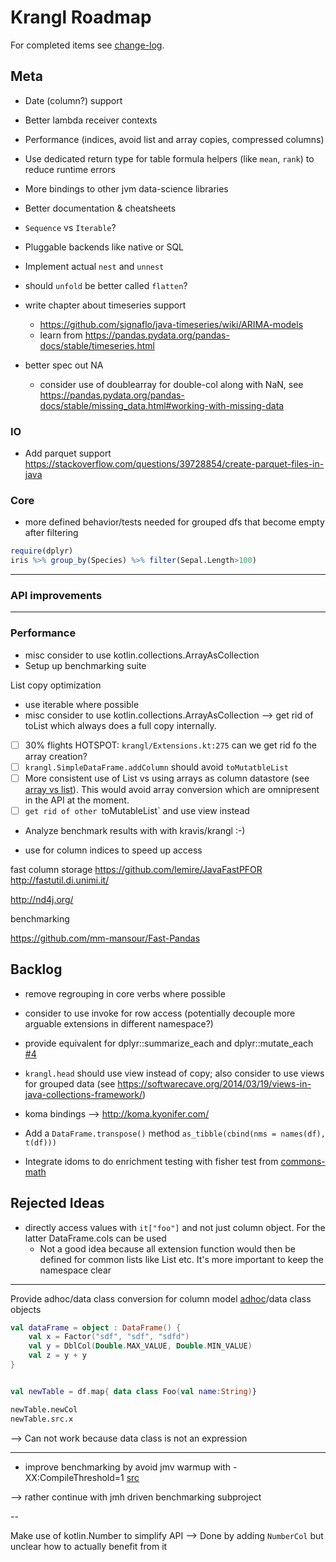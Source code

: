 Krangl Roadmap
==============

For completed items see [change-log](../CHANGES.md).

## Meta


* Date (column?) support
* Better lambda receiver contexts
* Performance (indices, avoid list and array copies, compressed columns)
* Use dedicated return type for table formula helpers (like `mean`, `rank`) to reduce runtime errors
* More bindings to other jvm data-science libraries
* Better documentation & cheatsheets
* `Sequence` vs `Iterable`?
* Pluggable backends like native or SQL
* Implement actual `nest` and `unnest`

* should `unfold` be better called `flatten`?

* write chapter about timeseries support
    * https://github.com/signaflo/java-timeseries/wiki/ARIMA-models
    * learn from https://pandas.pydata.org/pandas-docs/stable/timeseries.html


* better spec out NA
    * consider use of doublearray for double-col along with NaN, see https://pandas.pydata.org/pandas-docs/stable/missing_data.html#working-with-missing-data

### IO

* Add parquet support https://stackoverflow.com/questions/39728854/create-parquet-files-in-java

### Core

* more defined behavior/tests needed for grouped dfs that become empty after filtering
```r
require(dplyr)
iris %>% group_by(Species) %>% filter(Sepal.Length>100)

```


---
### API improvements


---
### Performance

* misc consider to use kotlin.collections.ArrayAsCollection
* Setup up benchmarking suite

List copy optimization
* use iterable where possible
* misc consider to use kotlin.collections.ArrayAsCollection --> get rid of toList which always does a full copy internally.
* [ ] 30% flights HOTSPOT: `krangl/Extensions.kt:275` can we get rid fo the array creation?
* [ ] `krangl.SimpleDataFrame.addColumn` should avoid `toMutatbleList`
* [ ] More consistent use of List vs using arrays as column datastore (see [array vs list](http://stackoverflow.com/questions/716597/array-or-list-in-java-which-is-faster)). This would avoid array conversion which are omnipresent in the API at the moment.
* [ ] `get rid of other `toMutableList` and use view instead
* Analyze benchmark results with with kravis/krangl :-)


* use for column indices to speed up access

fast column storage
https://github.com/lemire/JavaFastPFOR
http://fastutil.di.unimi.it/

http://nd4j.org/

benchmarking

https://github.com/mm-mansour/Fast-Pandas

Backlog
-------

* remove regrouping in core verbs where possible
* consider to use invoke for row access (potentially decouple more arguable extensions in different namespace?)
* provide equivalent for dplyr::summarize_each and dplyr::mutate_each [#4](https://github.com/holgerbrandl/krangl/issues/4)

* `krangl.head` should use view instead of copy; also consider to use views for grouped data (see https://softwarecave.org/2014/03/19/views-in-java-collections-framework/)


* koma bindings --> http://koma.kyonifer.com/
* Add a `DataFrame.transpose()` method `as_tibble(cbind(nms = names(df), t(df)))`


* Integrate idoms to do enrichment testing with fisher test from [commons-math](http://commons.apache.org/proper/commons-math/apidocs/org/apache/commons/math3/distribution/HypergeometricDistribution.html)



## Rejected Ideas


* directly access values with `it["foo"]` and not just column object. For the latter DataFrame.cols can be used
    * Not a good idea because all extension function would then be defined for common lists like List<Int> etc. It's more important to keep the namespace clear


---

Provide adhoc/data class conversion for column model [adhoc](https://kotlinlang.org/docs/reference/object-declarations.html#object-expressions)/data class objects
```kotlin
val dataFrame = object : DataFrame() {
    val x = Factor("sdf", "sdf", "sdfd")
    val y = DblCol(Double.MAX_VALUE, Double.MIN_VALUE)
    val z = y + y
}


val newTable = df.map{ data class Foo(val name:String)}

newTable.newCol
newTable.src.x
```

-->  Can not work because data class is not an expression

---

* improve benchmarking by avoid jmv warmup with -XX:CompileThreshold=1 [src](http://stackoverflow.com/questions/1481853/technique-or-utility-to-minimize-java-warm-up-time)

--> rather continue with jmh driven benchmarking subproject


--

Make use of kotlin.Number to simplify API --> Done by adding `NumberCol` but unclear how to actually benefit from it
